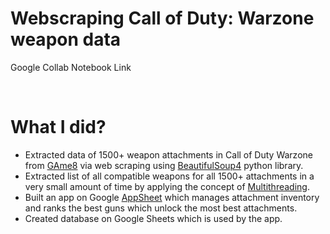 # Webscraping Call of Duty: Warzone weapon data

Google Collab Notebook Link

<br>

# What I did?

*   Extracted data of 1500+ weapon attachments in Call of Duty Warzone from [GAme8](https://game8.co/games/Modern-Warfare-3/archives/431902) via web scraping using [BeautifulSoup4](https://beautiful-soup-4.readthedocs.io/en/latest/) python library.
*   Extracted list of all compatible weapons for all 1500+ attachments in a very small amount of time by applying the concept of [Multithreading](https://docs.python.org/3/library/threading.html).
*   Built an app on Google [AppSheet](https://about.appsheet.com/home/) which  manages attachment inventory and ranks the best guns which unlock the most best attachments.
*   Created database on Google Sheets which is used by the app.

<br>
